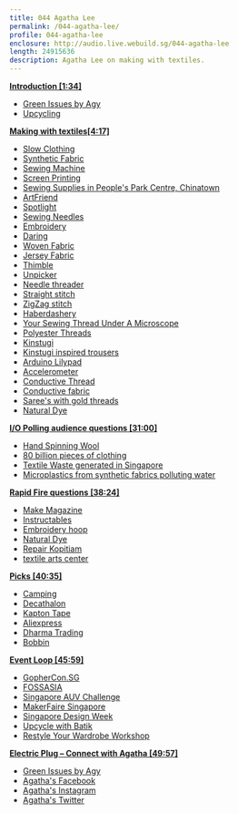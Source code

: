 ```yaml
---
title: 044 Agatha Lee
permalink: /044-agatha-lee/
profile: 044-agatha-lee
enclosure: http://audio.live.webuild.sg/044-agatha-lee
length: 24915636
description: Agatha Lee on making with textiles.
---
```


**[Introduction [1:34]](#t=1:34)**

- [Green Issues by Agy](https://greenissuessingapore.blogspot.sg/)
- [Upcycling](https://en.wikipedia.org/wiki/Upcycling)

**[Making with textiles[4:17]](#t=4:17)**

- [Slow Clothing](https://greenissuessingapore.blogspot.sg/2016/12/embracing-slow-clothing.html)
- [Synthetic Fabric](https://en.wikipedia.org/wiki/Synthetic_fabric)
- [Sewing Machine](https://en.wikipedia.org/wiki/Sewing_machine)
- [Screen Printing](https://en.wikipedia.org/wiki/Screen_printing)
- [Sewing Supplies in People's Park Centre, Chinatown](http://fashionmakerspace.com/sewingsupplies/)
- [ArtFriend](https://artfriendonline.com/EN/OnlineUsers/Index)
- [Spotlight](https://www.spotlightstores.com/sg)
- [Sewing Needles](https://en.wikipedia.org/wiki/Sewing_needle)
- [Embroidery](https://en.wikipedia.org/wiki/Embroidery)
- [Daring](https://en.wikipedia.org/wiki/Darning)
- [Woven Fabric](https://en.wikipedia.org/wiki/Woven_fabric)
- [Jersey Fabric](https://en.wikipedia.org/wiki/Jersey_(fabric))
- [Thimble](https://en.wikipedia.org/wiki/Thimble)
- [Unpicker](https://en.wikipedia.org/wiki/Seam_ripper)
- [Needle threader](https://en.wikipedia.org/wiki/Needle_threader)
- [Straight stitch](https://en.wikipedia.org/wiki/Straight_stitch)
- [ZigZag stitch](https://en.wikipedia.org/wiki/Zigzag_stitch)
- [Haberdashery](https://en.wikipedia.org/wiki/Haberdasher)
- [Your Sewing Thread Under A Microscope](https://owensolivia.blogspot.sg/2012/10/your-sewing-thread-under-microscope.html)
- [Polyester Threads](https://en.wikipedia.org/wiki/Polyester)
- [Kinstugi](https://en.wikipedia.org/wiki/Kintsugi)
- [Kinstugi inspired trousers](https://greenissuessingapore.blogspot.sg/2017/02/kintsugi-upcycle-trousers.html)
- [Arduino Lilypad](https://www.arduino.cc/en/Main/ArduinoBoardLilyPad)
- [Accelerometer](https://en.wikipedia.org/wiki/Accelerometer)
- [Conductive Thread](https://learn.sparkfun.com/tutorials/sewing-with-conductive-thread)
- [Conductive fabric](https://en.wikipedia.org/wiki/Conductive_textile)
- [Saree's with gold threads](https://en.wikipedia.org/wiki/Zari)
- [Natural Dye](https://en.wikipedia.org/wiki/Natural_dye)

**[I/O Polling audience questions [31:00]](#t=31:00)**

- [Hand Spinning Wool](https://en.wikipedia.org/wiki/Hand_spinning)
- [80 billion pieces of clothing](http://www.takepart.com/video/2015/05/29/clothes-trash-landfill/)
- [Textile Waste generated in Singapore](http://www.nea.gov.sg/energy-waste/waste-management/waste-statistics-and-overall-recycling)
- [Microplastics from synthetic fabrics polluting water](https://www.theguardian.com/environment/2016/jun/20/microfibers-plastic-pollution-oceans-patagonia-synthetic-clothes-microbeads)

**[Rapid Fire questions [38:24]](#t=31:38)**

- [Make Magazine](http://makezine.com/)
- [Instructables](https://www.instructables.com/)
- [Embroidery hoop](https://en.wikipedia.org/wiki/Embroidery_hoop)
- [Natural Dye](https://en.wikipedia.org/wiki/Natural_dye)
- [Repair Kopitiam](http://repairkopitiam.sg/)
- [textile arts center](http://www.textileartscenter.com/)

**[Picks [40:35]](#t=40:35)**

- [Camping](https://en.wikipedia.org/wiki/Camping)
- [Decathalon](https://www.decathlon.sg/)
- [Kapton Tape](https://en.wikipedia.org/wiki/Kapton)
- [Aliexpress](http://aliexpress.com/)
- [Dharma Trading](http://www.dharmatrading.com/)
- [Bobbin](https://en.wikipedia.org/wiki/Bobbin)

**[Event Loop [45:59]](#t=45:59)**

- [GopherCon.SG ](https://2017.gophercon.sg/)
- [FOSSASIA](http://2017.fossasia.org/)
- [Singapore AUV Challenge](http://sauvc.org/)
- [MakerFaire Singapore](http://www.makerfairesingapore.com/)
- [Singapore Design Week](https://new.designsingapore.org/SDW)
- [Upcycle with Batik](http://bit.ly/BatikUpcycle)
- [Restyle Your Wardrobe Workshop](http://rywardrobe.peatix.com/view)

**[Electric Plug  – Connect with Agatha [49:57]](#t=49:57)**

- [Green Issues by Agy](https://greenissuessingapore.blogspot.sg/)
- [Agatha's Facebook](https://www.facebook.com/GreenIssuesbyAgy/)
- [Agatha's Instagram](https://www.instagram.com/greenissuesbyagy/)
- [Agatha's Twitter](https://twitter.com/greenissuessg)
